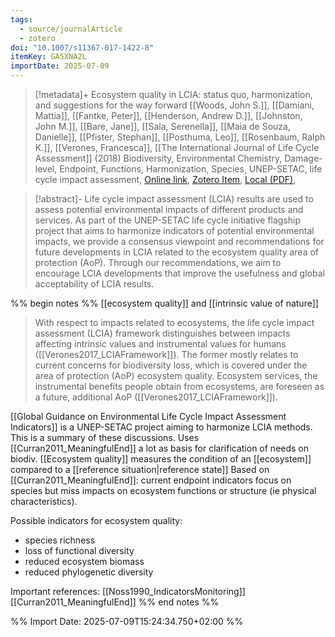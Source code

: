 ```yaml
---
tags:
  - source/journalArticle
  - zotero
doi: "10.1007/s11367-017-1422-8"
itemKey: GA5XNA2L
importDate: 2025-07-09
---
```

>[!metadata]+
> Ecosystem quality in LCIA: status quo, harmonization, and suggestions for the way forward
> [[Woods, John S.]], [[Damiani, Mattia]], [[Fantke, Peter]], [[Henderson, Andrew D.]], [[Johnston, John M.]], [[Bare, Jane]], [[Sala, Serenella]], [[Maia de Souza, Danielle]], [[Pfister, Stephan]], [[Posthuma, Leo]], [[Rosenbaum, Ralph K.]], [[Verones, Francesca]], 
> [[The International Journal of Life Cycle Assessment]] (2018)
> Biodiversity, Environmental Chemistry, Damage-level, Endpoint, Functions, Harmonization, Species, UNEP-SETAC, life cycle impact assessment, 
> [Online link](https://doi.org/10.1007/s11367-017-1422-8), [Zotero Item](zotero://select/library/items/GA5XNA2L), [Local (PDF)](file://C:/Users/aburg/Documents/references/zotero/storage/GLBIFRJI/Woods2018_Ecosystemquality.pdf), 

>[!abstract]-
>Life cycle impact assessment (LCIA) results are used to assess potential environmental impacts of different products and services. As part of the UNEP-SETAC life cycle initiative flagship project that aims to harmonize indicators of potential environmental impacts, we provide a consensus viewpoint and recommendations for future developments in LCIA related to the ecosystem quality area of protection (AoP). Through our recommendations, we aim to encourage LCIA developments that improve the usefulness and global acceptability of LCIA results.

%% begin notes %%
[[ecosystem quality]] and [[intrinsic value of nature]]
>With respect to impacts related to ecosystems, the life cycle impact assessment (LCIA) framework distinguishes between impacts affecting intrinsic values and instrumental values for humans ([[Verones2017_LCIAFramework]]). The former mostly relates to current concerns for biodiversity loss, which is covered under the area of protection (AoP) ecosystem quality. Ecosystem services, the instrumental benefits people obtain from ecosystems, are foreseen as a future, additional AoP ([[Verones2017_LCIAFramework]]).

[[Global Guidance on Environmental Life Cycle Impact Assessment Indicators]] is a UNEP-SETAC project aiming to harmonize LCIA methods. This is a summary of these discussions.
Uses [[Curran2011_MeaningfulEnd]] a lot as basis for clarification of needs on biodiv.
[[Ecosystem quality]] measures the condition of an [[ecosystem]] compared to a [[reference situation|reference state]]
Based on [[Curran2011_MeaningfulEnd]]: current endpoint indicators focus on species but miss impacts on ecosystem functions or structure (ie physical characteristics).

Possible indicators for ecosystem quality:
- species richness
- loss of functional diversity
- reduced ecosystem biomass
- reduced phylogenetic diversity

Important references:
[[Noss1990_IndicatorsMonitoring]]
[[Curran2011_MeaningfulEnd]]
%% end notes %%

%% Import Date: 2025-07-09T15:24:34.750+02:00 %%
